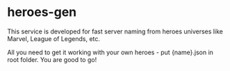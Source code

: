 # heroes-gen
This service is developed for fast server naming from heroes universes like Marvel, League of Legends, etc.

All you need to get it working with your own heroes - put {name}.json in root folder. You are good to go!
